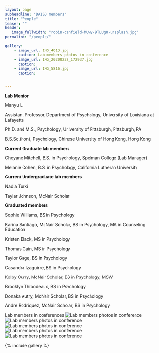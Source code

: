 ```yaml
---
layout: page
subheadline: "DAISO members"
title: "People"
teaser: ""
header:
   image_fullwidth: "robin-canfield-MUwy-9TLUg0-unsplash.jpg"
permalink: "/people/"

gallery:
    - image_url: IMG_4813.jpg
      caption: Lab members photos in conference
    - image_url: IMG_20200229_172937.jpg
      caption: 
    - image_url: IMG_5816.jpg
      caption: 


---
```

**Lab Mentor**

Manyu Li

Assistant Professor, Department of Psychology, University of Louisiana at Lafayette

Ph.D. and M.S., Psychology, University of Pittsburgh, Pittsburgh, PA

B.S.Sc.(hon), Psychology, Chinese University of Hong Kong, Hong Kong

**Current Graduate lab members**

Cheyane Mitchell, B.S. in Psychology, Spelman College (Lab Manager)

Melanie Cohen, B.S. in Psychology, California Lutheran University 

**Current Undergraduate lab members**

Nadia Turki

Taylar Johnson, McNair Scholar

**Graduated members**

Sophie Williams, BS in Psychology

Karina Santiago, McNair Scholar, BS in Psychology, MA in Counseling Education

Kristen Black, MS in Psychology

Thomas Cain, MS in Psychology

Taylor Gage, BS in Psychology 

Casandra Izaguirre, BS in Psychology

Kolby Curry, McNair Scholar, BS in Psychology, MSW

Brooklyn Thibodeaux, BS in Psychology

Donaka Autry, McNair Scholar, BS in Psychology

Andre Rodriquez, McNair Scholar, BS in Psychology

<aside>
   <div class="border-dotted radius b30">
      Lab members in conferences 
      <img src="https://github.com/manyu26/daisolab/blob/master/images/IMG_4813.jpg?raw=true" alt="Lab members photos in conference">
      <img src="https://github.com/manyu26/daisolab/blob/master/images/IMG_20200229_172937.jpg?raw=true" alt="Lab members photos in conference">
      <img src="https://github.com/manyu26/daisolab/blob/master/images/IMG_5816.jpg?raw=true" alt="Lab members photos in conference">
      <img src="https://github.com/manyu26/daisolab/blob/master/images/IMG_20200229_172637.jpg?raw=true" alt="Lab members photos in conference">
      <img src="https://github.com/manyu26/daisolab/blob/master/images/thumbnail_Image (1).jpg?raw=true" alt="Lab members photos in conference">
      <p class="text-left">
      </p>
   </div>
</aside>

{% include gallery %}